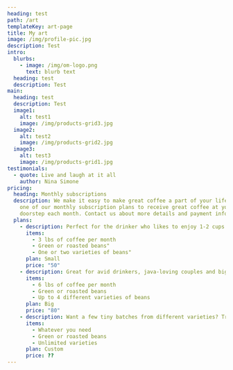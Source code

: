 ```yaml
---
heading: test
path: /art
templateKey: art-page
title: My art
image: /img/profile-pic.jpg
description: Test
intro:
  blurbs:
    - image: /img/om-logo.png
      text: blurb text
  heading: test
  description: Test
main:
  heading: test
  description: Test
  image1:
    alt: test1
    image: /img/products-grid3.jpg
  image2:
    alt: test2
    image: /img/products-grid2.jpg
  image3:
    alt: test3
    image: /img/products-grid1.jpg
testimonials:
  - quote: Live and laugh at it all
    author: Nina Simone
pricing:
  heading: Monthly subscriptions
  description: We make it easy to make great coffee a part of your life. Choose
    one of our monthly subscription plans to receive great coffee at your
    doorstep each month. Contact us about more details and payment info.
  plans:
    - description: Perfect for the drinker who likes to enjoy 1-2 cups per day.
      items:
        - 3 lbs of coffee per month
        - Green or roasted beans"
        - One or two varieties of beans"
      plan: Small
      price: "50"
    - description: Great for avid drinkers, java-loving couples and bigger crowds
      items:
        - 6 lbs of coffee per month
        - Green or roasted beans
        - Up to 4 different varieties of beans
      plan: Big
      price: "80"
    - description: Want a few tiny batches from different varieties? Try our custom plan
      items:
        - Whatever you need
        - Green or roasted beans
        - Unlimited varieties
      plan: Custom
      price: ??
---
```

